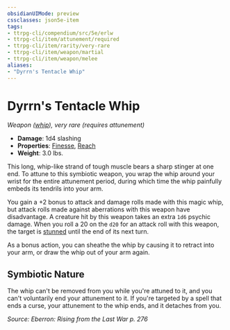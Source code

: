 ```yaml
---
obsidianUIMode: preview
cssclasses: json5e-item
tags:
- ttrpg-cli/compendium/src/5e/erlw
- ttrpg-cli/item/attunement/required
- ttrpg-cli/item/rarity/very-rare
- ttrpg-cli/item/weapon/martial
- ttrpg-cli/item/weapon/melee
aliases: 
- "Dyrrn's Tentacle Whip"
---
```

# Dyrrn's Tentacle Whip
*Weapon ([whip](Misc%20Files/CLI/compendium/items/whip-xphb.md)), very rare (requires attunement)*  


- **Damage**: 1d4 slashing
- **Properties**: [Finesse](Misc%20Files/CLI/rules/item-properties.md#Finesse), [Reach](Misc%20Files/CLI/rules/item-properties.md#Reach)
- **Weight**: 3.0 lbs.

This long, whip-like strand of tough muscle bears a sharp stinger at one end. To attune to this symbiotic weapon, you wrap the whip around your wrist for the entire attunement period, during which time the whip painfully embeds its tendrils into your arm.

You gain a +2 bonus to attack and damage rolls made with this magic whip, but attack rolls made against aberrations with this weapon have disadvantage. A creature hit by this weapon takes an extra `1d6` psychic damage. When you roll a 20 on the `d20` for an attack roll with this weapon, the target is [stunned](Misc%20Files/CLI/rules/conditions.md#Stunned) until the end of its next turn.

As a bonus action, you can sheathe the whip by causing it to retract into your arm, or draw the whip out of your arm again.

## Symbiotic Nature

The whip can't be removed from you while you're attuned to it, and you can't voluntarily end your attunement to it. If you're targeted by a spell that ends a curse, your attunement to the whip ends, and it detaches from you.

*Source: Eberron: Rising from the Last War p. 276*